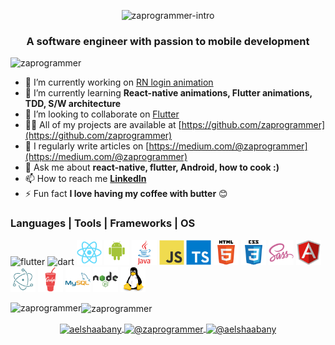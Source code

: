 <p align="center"> 
  <img src="intro.gif" alt="zaprogrammer-intro" /> 
</p>

<!-- <h1 align="center">Hi 👋, I'm Ahmed</h1> -->
<h3 align="center">A software engineer with passion to mobile development</h3>

<p align="left"> 
  <img src="https://komarev.com/ghpvc/?username=zaprogrammer" alt="zaprogrammer" /> 
</p>

- 🔭 I’m currently working on [RN login animation](https://github.com/zaprogrammer/rn_login_animation)
- 🌱 I’m currently learning **React-native animations, Flutter animations, TDD, S/W architecture**
- 👯 I’m looking to collaborate on [Flutter](https://github.com/flutter/flutter)
- 👨‍💻 All of my projects are available at [https://github.com/zaprogrammer](https://github.com/zaprogrammer)
- 📝 I regularly write articles on [https://medium.com/@zaprogrammer](https://medium.com/@zaprogrammer)
- 💬 Ask me about **react-native, flutter, Android, how to cook :)**
- 📫 How to reach me **[LinkedIn](https://www.linkedin.com/in/aelshaabany/)**
- ⚡ Fun fact **I love having my coffee with butter** 😊

<!-- ### Blogs posts -->
<!-- BLOG-POST-LIST:START -->
<!-- BLOG-POST-LIST:END -->

### Languages | Tools | Frameworks | OS
<p align="left">
  <img src="https://cdn.jsdelivr.net/npm/simple-icons@3.1.0/icons/flutter.svg" alt="flutter" width="40" height="40"/>
  <img src="https://cdn.jsdelivr.net/npm/simple-icons@3.1.0/icons/dart.svg" alt="dart" width="40" height="40"/>
  <img src="https://github.com/devicons/devicon/blob/master/icons/react/react-original.svg" alt="react" width="40" height="40"/> 
  <img src="https://github.com/devicons/devicon/blob/master/icons/android/android-original-wordmark.svg" alt="android" width="40" height="40"/>
  <img src="https://github.com/devicons/devicon/blob/master/icons/java/java-original-wordmark.svg" alt="java" width="40" height="40"/> 
  <img src="https://github.com/devicons/devicon/blob/master/icons/javascript/javascript-original.svg" alt="javascript" width="40" height="40"/>
  <img src="https://github.com/devicons/devicon/blob/master/icons/typescript/typescript-original.svg" alt="typescript" width="40" height="40"/>
  <img src="https://github.com/devicons/devicon/blob/master/icons/html5/html5-original-wordmark.svg" alt="html5" width="40" height="40"/> 
  <img src="https://github.com/devicons/devicon/blob/master/icons/css3/css3-original-wordmark.svg" alt="css3" width="40" height="40"/> 
  <img src="https://github.com/devicons/devicon/blob/master/icons/sass/sass-original.svg" alt="sass" width="40" height="40"/> 
  <img src="https://github.com/devicons/devicon/blob/master/icons/angularjs/angularjs-original.svg" alt="angularjs" width="40" height="40"/> 
  <img src="https://github.com/devicons/devicon/blob/master/icons/electron/electron-original.svg" alt="electron" width="40" height="40"/>
  <img src="https://github.com/devicons/devicon/blob/master/icons/gulp/gulp-plain.svg" alt="gulp" width="40" height="40"/> 
  <img src="https://github.com/devicons/devicon/blob/master/icons/mysql/mysql-original-wordmark.svg" alt="mysql" width="40" height="40"/> 
  <img src="https://github.com/devicons/devicon/blob/master/icons/nodejs/nodejs-original-wordmark.svg" alt="nodejs" width="40" height="40"/> 
  <img src="https://github.com/devicons/devicon/blob/master/icons/linux/linux-original.svg" alt="linux" width="40" height="40"/>
</p>

<img align="left" src="https://github-readme-stats.vercel.app/api/top-langs/?username=zaprogrammer&layout=compact&hide=html" alt="zaprogrammer" />

<img align="center" src="https://github-readme-stats.vercel.app/api?username=zaprogrammer&show_icons=true" alt="zaprogrammer" />

<p align="center">
  <a href="https://linkedin.com/in/aelshaabany" target="_blank">
    <img align="center" src="https://cdn.jsdelivr.net/npm/simple-icons@3.0.1/icons/linkedin.svg" alt="aelshaabany" height="20" width="20" />
  </a>
  <a href="https://medium.com/@zaprogrammer" target="_blank">
    <img align="center" src="https://cdn.jsdelivr.net/npm/simple-icons@3.0.1/icons/medium.svg" alt="@zaprogrammer" height="20" width="20" />
  </a>
  <a href="https://codepen.io/@aelshaabany" target="_blank">
    <img align="center" src="https://cdn.jsdelivr.net/npm/simple-icons@3.0.1/icons/codepen.svg" alt="@aelshaabany" height="20" width="20" />
  </a>
</p>

<!--START_SECTION:activity-->
